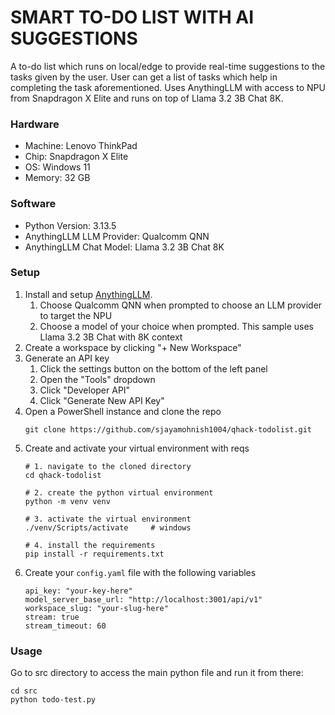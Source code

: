 # SMART TO-DO LIST WITH AI SUGGESTIONS

A to-do list which runs on local/edge to provide real-time suggestions to the tasks given by the user. User can get a list of tasks which help in completing the task aforementioned. Uses AnythingLLM with access to NPU from Snapdragon X Elite and runs on top of Llama 3.2 3B Chat 8K.

### Hardware
- Machine: Lenovo ThinkPad
- Chip: Snapdragon X Elite
- OS: Windows 11
- Memory: 32 GB

### Software
- Python Version: 3.13.5
- AnythingLLM LLM Provider: Qualcomm QNN
- AnythingLLM Chat Model: Llama 3.2 3B Chat 8K

### Setup
1. Install and setup [AnythingLLM](https://anythingllm.com/).
    1. Choose Qualcomm QNN when prompted to choose an LLM provider to target the NPU
    2. Choose a model of your choice when prompted. This sample uses Llama 3.2 3B Chat with 8K context
2. Create a workspace by clicking "+ New Workspace"
3. Generate an API key
    1. Click the settings button on the bottom of the left panel
    2. Open the "Tools" dropdown
    3. Click "Developer API"
    4. Click "Generate New API Key"
4. Open a PowerShell instance and clone the repo
    ```
    git clone https://github.com/sjayamohnish1004/qhack-todolist.git
    ```
5. Create and activate your virtual environment with reqs
    ```
    # 1. navigate to the cloned directory
    cd qhack-todolist

    # 2. create the python virtual environment
    python -m venv venv

    # 3. activate the virtual environment
    ./venv/Scripts/activate     # windows

    # 4. install the requirements
    pip install -r requirements.txt
    ```
6. Create your `config.yaml` file with the following variables
    ```
    api_key: "your-key-here"
    model_server_base_url: "http://localhost:3001/api/v1"
    workspace_slug: "your-slug-here"
    stream: true
    stream_timeout: 60

### Usage
Go to src directory to access the main python file and run it from there:

    cd src
    python todo-test.py